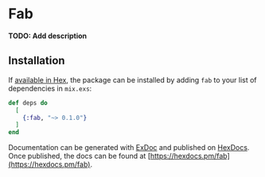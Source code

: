 # Fab

**TODO: Add description**

## Installation

If [available in Hex](https://hex.pm/docs/publish), the package can be installed
by adding `fab` to your list of dependencies in `mix.exs`:

```elixir
def deps do
  [
    {:fab, "~> 0.1.0"}
  ]
end
```

Documentation can be generated with [ExDoc](https://github.com/elixir-lang/ex_doc)
and published on [HexDocs](https://hexdocs.pm). Once published, the docs can
be found at [https://hexdocs.pm/fab](https://hexdocs.pm/fab).

